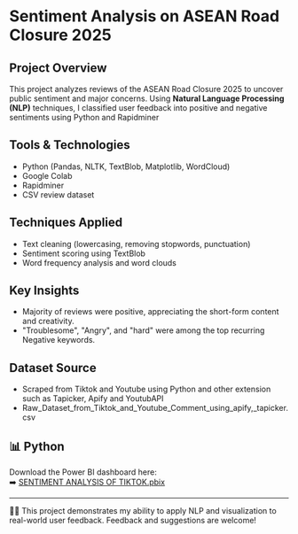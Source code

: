 # Sentiment Analysis on ASEAN Road Closure 2025

## Project Overview
This project analyzes reviews of the ASEAN Road Closure 2025 to uncover public sentiment and major concerns. Using **Natural Language Processing (NLP)** techniques, I classified user feedback into positive and negative sentiments using Python and Rapidminer

## Tools & Technologies
- Python (Pandas, NLTK, TextBlob, Matplotlib, WordCloud)
- Google Colab
- Rapidminer
- CSV review dataset

## Techniques Applied
- Text cleaning (lowercasing, removing stopwords, punctuation)
- Sentiment scoring using TextBlob
- Word frequency analysis and word clouds
  

## Key Insights
- Majority of reviews were positive, appreciating the short-form content and creativity.
- "Troublesome", "Angry", and "hard" were among the top recurring Negative keywords.

## Dataset Source
- Scraped from Tiktok and Youtube using Python and other extension such as Tapicker, Apify and YoutubAPI
- Raw_Dataset_from_Tiktok_and_Youtube_Comment_using_apify,_tapicker.csv
  
  
  
## 📊 Python 

Download the Power BI dashboard here:  
➡️ [SENTIMENT ANALYSIS OF TIKTOK.pbix](./SENTIMENT%20ANALYSIS%20OF%20TIKTOK.pbix)


---

👩‍💻 This project demonstrates my ability to apply NLP and visualization to real-world user feedback. Feedback and suggestions are welcome!


